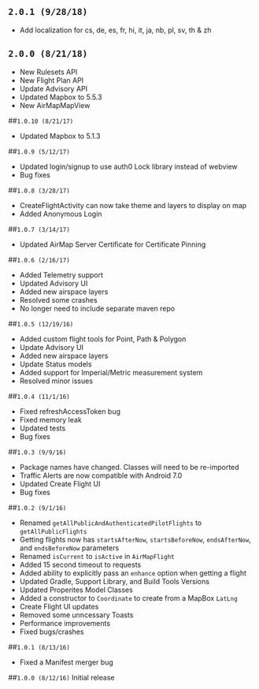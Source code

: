 
## `2.0.1 (9/28/18)`
* Add localization for cs, de, es, fr, hi, it, ja, nb, pl, sv, th & zh

## `2.0.0 (8/21/18)`
* New Rulesets API
* New Flight Plan API
* Update Advisory API
* Updated Mapbox to 5.5.3
* New AirMapMapView

##`1.0.10 (8/21/17)`
* Updated Mapbox to 5.1.3

##`1.0.9 (5/12/17)`
* Updated login/signup to use auth0 Lock library instead of webview
* Bug fixes

##`1.0.8 (3/28/17)`
* CreateFlightActivity can now take theme and layers to display on map
* Added Anonymous Login

##`1.0.7 (3/14/17)`
* Updated AirMap Server Certificate for Certificate Pinning

##`1.0.6 (2/16/17)`
* Added Telemetry support
* Updated Advisory UI
* Added new airspace layers
* Resolved some crashes
* No longer need to include separate maven repo

##`1.0.5 (12/19/16)`
* Added custom flight tools for Point, Path & Polygon
* Update Advisory UI
* Added new airspace layers
* Update Status models
* Added support for Imperial/Metric measurement system
* Resolved minor issues

##`1.0.4 (11/1/16)`
* Fixed refreshAccessToken bug
* Fixed memory leak
* Updated tests
* Bug fixes

##`1.0.3 (9/9/16)`
* Package names have changed. Classes will need to be re-imported
* Traffic Alerts are now compatible with Android 7.0
* Updated Create Flight UI
* Bug fixes

##`1.0.2 (9/1/16)`
* Renamed `getAllPublicAndAuthenticatedPilotFlights` to `getAllPublicFlights`
* Getting flights now has `startsAfterNow`, `startsBeforeNow`, `endsAfterNow`, and `endsBeforeNow` parameters
* Renamed `isCurrent` to `isActive` in `AirMapFlight`
* Added 15 second timeout to requests
* Added ability to explicitly pass an `enhance` option when getting a flight
* Updated Gradle, Support Library, and Build Tools Versions
* Updated Properites Model Classes
* Added a constructor to `Coordinate` to create from a MapBox `LatLng`
* Create Flight UI updates
* Removed some unncessary Toasts
* Performance improvements
* Fixed bugs/crashes

##`1.0.1 (8/13/16)`

* Fixed a Manifest merger bug

##`1.0.0 (8/12/16)`
Initial release